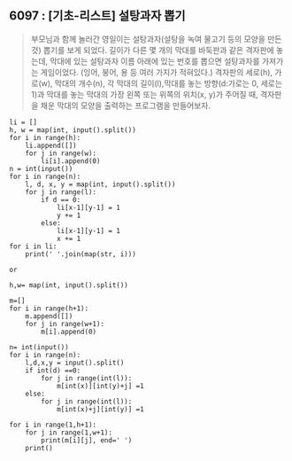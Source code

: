 ## 6097 : [기초-리스트] 설탕과자 뽑기

>부모님과 함께 놀러간 영일이는 설탕과자(설탕을 녹여 물고기 등의 모양을 만든 것) 뽑기를 보게 되었다. 길이가 다른 몇 개의 막대를 바둑판과 같은 격자판에 놓는데, 막대에 있는 설탕과자 이름 아래에 있는 번호를 뽑으면 설탕과자를 가져가는 게임이었다. (잉어, 붕어, 용 등 여러 가지가 적혀있다.) 격자판의 세로(h), 가로(w), 막대의 개수(n), 각 막대의 길이(l),막대를 놓는 방향(d:가로는 0, 세로는 1)과 막대를 놓는 막대의 가장 왼쪽 또는 위쪽의 위치(x, y)가 주어질 때, 격자판을 채운 막대의 모양을 출력하는 프로그램을 만들어보자.

```
li = []
h, w = map(int, input().split())
for i in range(h):
	li.append([])
	for j in range(w):
		li[i].append(0)
n = int(input())
for i in range(n):
    l, d, x, y = map(int, input().split())
    for j in range(l):
        if d == 0:
            li[x-1][y-1] = 1
            y += 1
        else:
            li[x-1][y-1] = 1
            x += 1
for i in li:
    print(' '.join(map(str, i)))

or

h,w= map(int, input().split())

m=[]
for i in range(h+1):
    m.append([])
    for j in range(w+1):
        m[i].append(0)

n= int(input())
for i in range(n):
    l,d,x,y = input().split()
    if int(d) ==0:
        for j in range(int(l)):
            m[int(x)][int(y)+j] =1
    else:
        for j in range(int(l)):
            m[int(x)+j][int(y)] =1

for i in range(1,h+1):
    for j in range(1,w+1):
        print(m[i][j], end=' ')
    print()                    

```